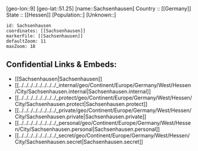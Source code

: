 ﻿---
location: [51.25,9] 
mapzoom: [7,12] 
mapmarker: city 
type: City
tags:
- geo/City


SpocWebEntityId: 33869
isDeleted: false
confidential: public

---
[geo-lon::9] 
[geo-lat::51.25] 
[name::Sachsenhausen] 
Country :: [[Germany]]  
State :: [[Hessen]] 
[Population::] 
[Unknown::] 


```leaflet
id: Sachsenhausen
coordinates: [[Sachsenhausen]] 
markerFile: [[Sachsenhausen]] 
defaultZoom: 11 
maxZoom: 18
```


## Confidential Links & Embeds: 
- [[Sachsenhausen|Sachsenhausen]]  
- [[../../../../../../../../_internal/geo/Continent/Europe/Germany/West/Hessen/City/Sachsenhausen.internal|Sachsenhausen.internal]] 
- [[../../../../../../../../_protect/geo/Continent/Europe/Germany/West/Hessen/City/Sachsenhausen.protect|Sachsenhausen.protect]] 
- [[../../../../../../../../_private/geo/Continent/Europe/Germany/West/Hessen/City/Sachsenhausen.private|Sachsenhausen.private]] 
- [[../../../../../../../../_personal/geo/Continent/Europe/Germany/West/Hessen/City/Sachsenhausen.personal|Sachsenhausen.personal]] 
- [[../../../../../../../../_secret/geo/Continent/Europe/Germany/West/Hessen/City/Sachsenhausen.secret|Sachsenhausen.secret]] 
